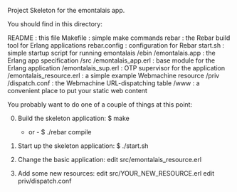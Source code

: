 Project Skeleton for the emontalais app.

You should find in this directory:

README : this file
Makefile : simple make commands
rebar : the Rebar build tool for Erlang applications
rebar.config : configuration for Rebar
start.sh : simple startup script for running emontalais
/ebin
  /emontalais.app : the Erlang app specification
/src
  /emontalais_app.erl : base module for the Erlang application
  /emontalais_sup.erl : OTP supervisor for the application
  /emontalais_resource.erl : a simple example Webmachine resource
/priv
  /dispatch.conf : the Webmachine URL-dispatching table
  /www : a convenient place to put your static web content

You probably want to do one of a couple of things at this point:

0. Build the skeleton application:
   $ make
   - or -
   $ ./rebar compile

1. Start up the skeleton application:
   $ ./start.sh

2. Change the basic application:
   edit src/emontalais_resource.erl

3. Add some new resources:
   edit src/YOUR_NEW_RESOURCE.erl
   edit priv/dispatch.conf
